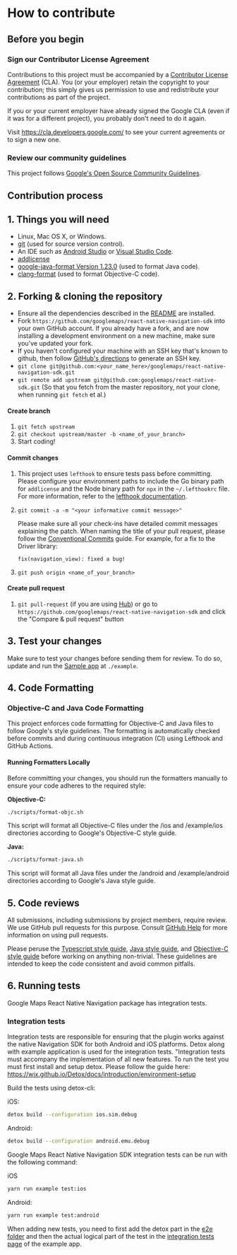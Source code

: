 # How to contribute

## Before you begin

### Sign our Contributor License Agreement

Contributions to this project must be accompanied by a
[Contributor License Agreement](https://cla.developers.google.com/about) (CLA).
You (or your employer) retain the copyright to your contribution; this simply
gives us permission to use and redistribute your contributions as part of the
project.

If you or your current employer have already signed the Google CLA (even if it
was for a different project), you probably don't need to do it again.

Visit <https://cla.developers.google.com/> to see your current agreements or to
sign a new one.

### Review our community guidelines

This project follows
[Google's Open Source Community Guidelines](https://opensource.google/conduct/).

## Contribution process

## 1. Things you will need

- Linux, Mac OS X, or Windows.
- [git](https://git-scm.com) (used for source version control).
- An IDE such as [Android Studio](https://developer.android.com/studio) or [Visual Studio Code](https://code.visualstudio.com/).
- [addlicense](https://github.com/google/addlicense)
- [google-java-format Version 1.23.0](https://github.com/google/google-java-format) (used to format Java code).
- [clang-format](https://clang.llvm.org/docs/ClangFormat.html) (used to format Objective-C code).

## 2. Forking & cloning the repository

- Ensure all the dependencies described in the [README](./README.md) are installed.
- Fork `https://github.com/googlemaps/react-native-navigation-sdk` into your own GitHub account. If
  you already have a fork, and are now installing a development environment on
  a new machine, make sure you've updated your fork.
- If you haven't configured your machine with an SSH key that's known to github, then
  follow [GitHub's directions](https://help.github.com/articles/generating-ssh-keys/)
  to generate an SSH key.
- `git clone git@github.com:<your_name_here>/googlemaps/react-native-navigation-sdk.git`
- `git remote add upstream git@github.com:googlemaps/react-native-sdk.git` (So that you
  fetch from the master repository, not your clone, when running `git fetch`
  et al.)

#### Create branch

1. `git fetch upstream`
2. `git checkout upstream/master -b <name_of_your_branch>`
3. Start coding!

#### Commit changes

1. This project uses `lefthook` to ensure tests pass before committing. Please configure your environment paths to include the Go binary path for `addlicense` and the Node binary path for `npx` in the `~/.lefthookrc` file. For more information, refer to the [lefthook documentation](https://github.com/evilmartians/lefthook/blob/master/docs/configuration.md#rc).

2. `git commit -a -m "<your informative commit message>"`

    Please make sure all your check-ins have detailed commit messages explaining the patch.
    When naming the title of your pull request, please follow the [Conventional Commits](https://www.conventionalcommits.org/en/v1.0.0-beta.4/) guide. For example, for a fix to the Driver library: 

    `fix(navigation_view): fixed a bug!`

3. `git push origin <name_of_your_branch>`

#### Create pull request

1. `git pull-request` (if you are using [Hub](http://github.com/github/hub/)) or
  go to `https://github.com/googlemaps/react-native-navigation-sdk` and click the
  "Compare & pull request" button

## 3. Test your changes

Make sure to test your changes before sending them for review. To do so, update and run the [Sample app](./example/) at `./example`.

## 4. Code Formatting

### Objective-C and Java Code Formatting

This project enforces code formatting for Objective-C and Java files to follow Google's style guidelines. The formatting is automatically checked before commits and during continuous integration (CI) using Lefthook and GitHub Actions.

#### Running Formatters Locally

Before committing your changes, you should run the formatters manually to ensure your code adheres to the required style:

**Objective-C:**
```bash
./scripts/format-objc.sh
```
This script will format all Objective-C files under the /ios and /example/ios directories according to Google's Objective-C style guide.

**Java:**
```bash
./scripts/format-java.sh
```
This script will format all Java files under the /android and /example/android directories according to Google's Java style guide.


## 5. Code reviews

All submissions, including submissions by project members, require review. We
use GitHub pull requests for this purpose. Consult
[GitHub Help](https://help.github.com/articles/about-pull-requests/) for more
information on using pull requests.

Please peruse the
[Typescript style guide](https://google.github.io/styleguide/tsguide.html), [Java style guide](https://google.github.io/styleguide/javaguide.html), and [Objective-C style guide](https://google.github.io/styleguide/objcguide.html) before
working on anything non-trivial. These guidelines are intended to
keep the code consistent and avoid common pitfalls.

## 6. Running tests

Google Maps React Native Navigation package has integration tests.

### Integration tests

Integration tests are responsible for ensuring that the plugin works against the native Navigation SDK for both Android and iOS platforms. Detox along with example application is used for the integration tests. "Integration tests must accompany the implementation of all new features.
To run the test you must first install and setup detox. Please follow the guide here:
https://wix.github.io/Detox/docs/introduction/environment-setup

Build the tests using detox-cli:

iOS:
```bash
detox build --configuration ios.sim.debug
```

Android:
```bash
detox build --configuration android.emu.debug
```

Google Maps React Native Navigation SDK integration tests can be run with the following command:

iOS
```bash
yarn run example test:ios
```

Android:
```bash
yarn run example test:android
```

When adding new tests, you need to first add the detox part in the [e2e folder](./example/e2e) and then the actual logical part of the test in the [integration tests page](./example/src/screens/IntegrationTestsScreen.tsx) of the example app.
